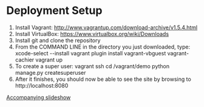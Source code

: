 # **Deployment Setup** #

1. Install Vagrant: http://www.vagrantup.com/download-archive/v1.5.4.html
3. Install VirtualBox: https://www.virtualbox.org/wiki/Downloads
4. Install git and clone the repository
5. From the COMMAND LINE in the directory you just downloaded, type:
        xcode-select --install
        vagrant plugin install vagrant-vbguest vagrant-cachier
        vagrant up
6. To create a super user:
        vagrant ssh
        cd /vagrant/demo
        python manage.py createsuperuser
7. After it finishes, you should now be able to see the site by browsing to http://localhost:8080

[Accompanying slideshow](https://docs.google.com/presentation/d/1SL4GJk9mvUew0657sZJzmsXykehHyq2s8M4Yg8Cx6y8/edit?usp=sharing)
